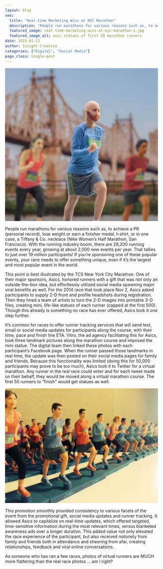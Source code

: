 ```yaml
---
layout: blog
seo:
  title: "Real-time Marketing Wins at NYC Marathon"
  description: "People run marathons for various reasons such as, to achieve a PR (personal record), lose weight or earn a finisher medal, t-shirt, or in one case, a Tiffany & Co. necklace (Nike Women’s Half Marathon, San Francisco)."
  featured_image: real-time-marketing-wins-at-nyc-marathon-1.jpg
  featured_image_alt: asic statues of first 50 marathon runners
date: 2015-01-12
author: Insight Creative
categories: ["Digital", "Social Media"]
page_class: single-post
---
```


![asic statues of first 50 marathon runners](real-time-marketing-wins-at-nyc-marathon-1.jpg)

People run marathons for various reasons such as, to achieve a PR (personal record), lose weight or earn a finisher medal, t-shirt, or in one case, a Tiffany & Co. necklace (Nike Women’s Half Marathon, San Francisco). With the running industry boom, there are 28,200 running events every year, growing at about 2,000 new events per year. That tallies to just over 19 million participants! If you’re sponsoring one of these popular events, your race needs to offer something unique, even if it’s the largest and most popular event in the world.

This point is best illustrated by the TCS New York City Marathon. One of their major sponsors, Asics, honored runners with a gift that was not only an outside-the-box idea, but effortlessly utilized social media spawning major viral benefits as well. For the 2014 race that took place Nov 2, Asics asked participants to supply 2-D front and profile headshots during registration. Then they hired a team of artists to turn the 2-D images into printable 3-D files, creating mini, life-like statues of each runner (capped at the first 500). Though this already is something no race has ever offered, Asics took it one step further.

It’s common for races to offer runner tracking services that will send text, email or social media updates for participants along the course, with their time, pace and finish line ETA. Vitro, the ad agency facilitating this for Asics, took three landmark pictures along the marathon course and imposed the mini statue. The digital team then linked these photos with each participant’s Facebook page. When the runner passed those landmarks in real time, the update was then posted on their social media pages for family and friends. Because this functionality was limited (doing this for 50,000 participants may prove to be too much), Asics took it to Twitter for a virtual marathon. Any runner in the real race could enter and for each tweet made on their behalf, they would be moved along a virtual marathon course. The first 50 runners to “finish” would get statues as well.

![asic statues of first 50 marathon runners ](real-time-marketing-wins-at-nyc-marathon-2.jpg)

This promotion smoothly provided consistency to various facets of the event from the promotional gift, social media updates and runner tracking. It allowed Asics to capitalize on real-time updates, which offered targeted, time-sensitive information during the most relevant times, versus blanketed awareness ads over a longer duration. This added value not only elevated the race experience of the participant, but also received notoriety from family and friends both in attendance and cheering from afar, creating relationships, feedback and viral online conversations.

As someone who has ran a few races, photos of virtual runners are MUCH more flattering than the real race photos ... am I right?
